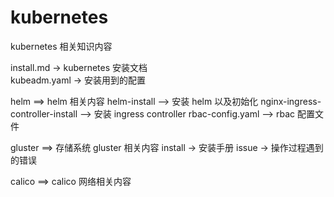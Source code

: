 # kubernetes
kubernetes 相关知识内容

install.md -> kubernetes 安装文档   
kubeadm.yaml -> 安装用到的配置

helm ==> helm 相关内容
  helm-install --> 安装 helm 以及初始化
  nginx-ingress-controller-install -->
    安装 ingress controller
  rbac-config.yaml --> rbac 配置文件

gluster ==> 存储系统 gluster 相关内容
  install -> 安装手册
  issue -> 操作过程遇到的错误

calico ==> calico 网络相关内容
